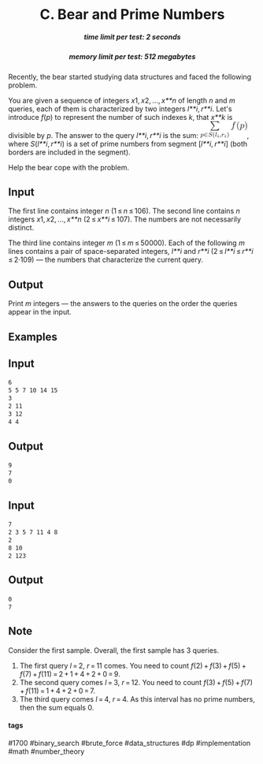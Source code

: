 <h1 style='text-align: center;'> C. Bear and Prime Numbers</h1>

<h5 style='text-align: center;'>time limit per test: 2 seconds</h5>
<h5 style='text-align: center;'>memory limit per test: 512 megabytes</h5>

Recently, the bear started studying data structures and faced the following problem.

You are given a sequence of integers *x*1, *x*2, ..., *x**n* of length *n* and *m* queries, each of them is characterized by two integers *l**i*, *r**i*. Let's introduce *f*(*p*) to represent the number of such indexes *k*, that *x**k* is divisible by *p*. The answer to the query *l**i*, *r**i* is the sum: ![](images/5e448f6c1a0e40843cecdbbeb95970464626032f.png), where *S*(*l**i*, *r**i*) is a set of prime numbers from segment [*l**i*, *r**i*] (both borders are included in the segment).

Help the bear cope with the problem.

## Input

The first line contains integer *n* (1 ≤ *n* ≤ 106). The second line contains *n* integers *x*1, *x*2, ..., *x**n* (2 ≤ *x**i* ≤ 107). The numbers are not necessarily distinct.

The third line contains integer *m* (1 ≤ *m* ≤ 50000). Each of the following *m* lines contains a pair of space-separated integers, *l**i* and *r**i* (2 ≤ *l**i* ≤ *r**i* ≤ 2·109) — the numbers that characterize the current query.

## Output

Print *m* integers — the answers to the queries on the order the queries appear in the input.

## Examples

## Input


```
6  
5 5 7 10 14 15  
3  
2 11  
3 12  
4 4  

```
## Output


```
9  
7  
0  

```
## Input


```
7  
2 3 5 7 11 4 8  
2  
8 10  
2 123  

```
## Output


```
0  
7  

```
## Note

Consider the first sample. Overall, the first sample has 3 queries.

1. The first query *l* = 2, *r* = 11 comes. You need to count *f*(2) + *f*(3) + *f*(5) + *f*(7) + *f*(11) = 2 + 1 + 4 + 2 + 0 = 9.
2. The second query comes *l* = 3, *r* = 12. You need to count *f*(3) + *f*(5) + *f*(7) + *f*(11) = 1 + 4 + 2 + 0 = 7.
3. The third query comes *l* = 4, *r* = 4. As this interval has no prime numbers, then the sum equals 0.


#### tags 

#1700 #binary_search #brute_force #data_structures #dp #implementation #math #number_theory 
